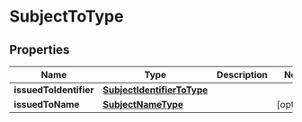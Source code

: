 # SubjectToType

## Properties
Name | Type | Description | Notes
------------ | ------------- | ------------- | -------------
**issuedToIdentifier** | [**SubjectIdentifierToType**](SubjectIdentifierToType.md) |  | 
**issuedToName** | [**SubjectNameType**](SubjectNameType.md) |  |  [optional]
